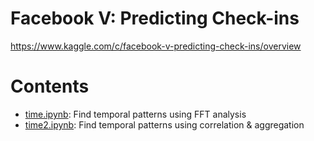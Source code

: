 # Facebook V: Predicting Check-ins

https://www.kaggle.com/c/facebook-v-predicting-check-ins/overview

# Contents
* [time.ipynb](./time.ipynb): Find temporal patterns using FFT analysis
* [time2.ipynb](./time.ipynb): Find temporal patterns using correlation & aggregation
